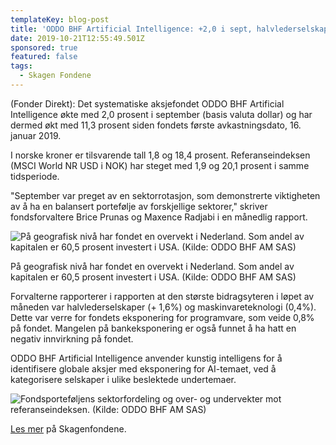 ```yaml
---
templateKey: blog-post
title: 'ODDO BHF Artificial Intelligence: +2,0 i sept, halvlederselskap fortsatte opp'
date: 2019-10-21T12:55:49.501Z
sponsored: true
featured: false
tags:
  - Skagen Fondene
---
```

(Fonder Direkt): Det systematiske aksjefondet ODDO BHF Artificial Intelligence økte med 2,0 prosent i september (basis valuta dollar) og har dermed økt med 11,3 prosent siden fondets første avkastningsdato, 16. januar 2019.



I norske kroner er tilsvarende tall 1,8 og 18,4 prosent. Referanseindeksen (MSCI World NR USD i NOK) har steget med 1,9 og 20,1 prosent i samme tidsperiode.



"September var preget av en sektorrotasjon, som demonstrerte viktigheten av å ha en balansert portefølje av forskjellige sektorer," skriver fondsforvaltere Brice Prunas og Maxence Radjabi i en månedlig rapport.

![På geografisk nivå har fondet en overvekt i Nederland. Som andel av kapitalen er 60,5 prosent investert i USA. (Kilde: ODDO BHF AM SAS)](/img/ai.png "På geografisk nivå har fondet en overvekt i Nederland. Som andel av kapitalen er 60,5 prosent investert i USA. (Kilde: ODDO BHF AM SAS)")

<span class="image-caption">På geografisk nivå har fondet en overvekt i Nederland. Som andel av kapitalen er 60,5 prosent investert i USA. (Kilde: ODDO BHF AM SAS)</span>

Forvalterne rapporterer i rapporten at den største bidragsyteren i løpet av måneden var halvlederselskaper (+ 1,6%) og maskinvareteknologi (0,4%). Dette var verre for fondets eksponering for programvare, som veide 0,8% på fondet. Mangelen på bankeksponering er også funnet å ha hatt en negativ innvirkning på fondet.



ODDO BHF Artificial Intelligence anvender kunstig intelligens for å identifisere globale aksjer med eksponering for AI-temaet, ved å kategorisere selskaper i ulike beslektede undertemaer.

![Fondsporteføljens sektorfordeling og over- og undervekter mot referanseindeksen. (Kilde: ODDO BHF AM SAS)](/img/ai1.png "Fondsporteføljens sektorfordeling og over- og undervekter mot referanseindeksen. (Kilde: ODDO BHF AM SAS)")

[Les mer](https://www.skagenfondene.no/) på Skagenfondene.
